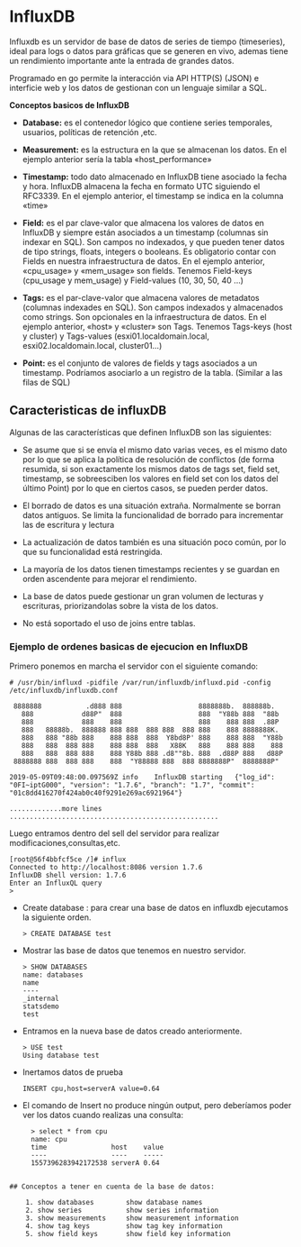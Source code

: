# InfluxDB

Influxdb es un servidor de base de datos de series de tiempo (timeseries), 
ideal para logs o datos para gráficas que se generen en vivo, ademas tiene un rendimiento
importante ante la entrada de grandes datos.

Programado en go permite la interacción via API HTTP(S) (JSON) e interficie web y los datos de gestionan con un lenguaje similar a SQL.

**Conceptos basicos de InfluxDB**

* **Database:** es el contenedor lógico que contiene series temporales, usuarios, políticas de retención ,etc.

* **Measurement:** es la estructura en la que se almacenan los datos. En el ejemplo anterior sería la tabla «host_performance»

* **Timestamp:** todo dato almacenado en InfluxDB tiene asociado la fecha y hora. 
				InfluxDB almacena la fecha en formato UTC siguiendo el RFC3339. En el ejemplo anterior, el timestamp se indica en la columna «time»

* **Field:** es el par clave-valor que almacena los valores de datos en InfluxDB y siempre están asociados a un timestamp (columnas sin indexar en SQL). 
Son campos no indexados, y que pueden tener datos de tipo strings, floats, integers o booleans. 
Es obligatorio contar con Fields en nuestra infraestructura de datos. 
En el ejemplo anterior, «cpu_usage» y «mem_usage» son fields. Tenemos Field-keys (cpu_usage y mem_usage) y Field-values (10, 30, 50, 40 …)

* **Tags:**  es el par-clave-valor que almacena valores de metadatos (columnas indexades en SQL).
Son campos indexados y almacenados como strings. Son opcionales en la infraestructura de datos. En el ejemplo anterior,  «host» y «cluster» son Tags. Tenemos Tags-keys (host y cluster) y Tags-values (esxi01.localdomain.local, esxi02.localdomain.local, cluster01…)

* **Point:** es el conjunto de valores de fields y tags asociados a un timestamp. Podríamos asociarlo a un registro de la tabla. (Similar a las filas de SQL) 

## Caracteristicas de influxDB

Algunas de las características que definen InfluxDB son las siguientes:

-  Se asume que si se envía el mismo dato varias veces, es el mismo dato por lo que se aplica la 
política de resolución de conflictos (de forma resumida, si son exactamente los mismos datos de tags set, 
field set, timestamp, se sobreesciben los valores en field set con los datos del último Point) por lo que en ciertos casos, se pueden perder datos.

- El borrado de datos es una situación extraña. Normalmente se borran datos antiguos. Se limita la funcionalidad de borrado para incrementar las de escritura y lectura

- La actualización de datos también es una situación poco común, por lo que su funcionalidad está restringida.

- La mayoría de los datos tienen timestamps recientes y se guardan en orden ascendente para mejorar el rendimiento.

- La base de datos puede gestionar un gran volumen de lecturas y escrituras, priorizandolas sobre la vista de los datos.

- No está soportado el uso de joins entre tablas.

### Ejemplo de ordenes basicas de ejecucion en InfluxDB

Primero ponemos en marcha el servidor con el siguiente comando:
```
# /usr/bin/influxd -pidfile /var/run/influxdb/influxd.pid -config /etc/influxdb/influxdb.conf

 8888888           .d888 888                   8888888b.  888888b.
   888            d88P"  888                   888  "Y88b 888  "88b
   888            888    888                   888    888 888  .88P
   888   88888b.  888888 888 888  888 888  888 888    888 8888888K.
   888   888 "88b 888    888 888  888  Y8bd8P' 888    888 888  "Y88b
   888   888  888 888    888 888  888   X88K   888    888 888    888
   888   888  888 888    888 Y88b 888 .d8""8b. 888  .d88P 888   d88P
 8888888 888  888 888    888  "Y88888 888  888 8888888P"  8888888P"

2019-05-09T09:48:00.097569Z	info	InfluxDB starting	{"log_id": "0FI~iptG000", "version": "1.7.6", "branch": "1.7", "commit": "01c8dd416270f424ab0c40f9291e269ac6921964"}

.............more lines ....................................................
```
Luego entramos dentro del sell del servidor para realizar modificaciones,consultas,etc.

```
[root@56f4bbfcf5ce /]# influx
Connected to http://localhost:8086 version 1.7.6
InfluxDB shell version: 1.7.6
Enter an InfluxQL query
> 
```

- Create database : para crear una base de datos en influxdb 
	ejecutamos la siguiente orden.
	
	```
	> CREATE DATABASE test
	```

- Mostrar las base de datos que tenemos en nuestro servidor.

	```
	> SHOW DATABASES
	name: databases
	name
	----
	_internal
	statsdemo
	test
	```
- Entramos en la nueva base de datos creado anteriormente.

	```
	> USE test
	Using database test
	```
- Inertamos datos de prueba 

	```
	INSERT cpu,host=serverA value=0.64
	```
- El comando de Insert no produce ningún output, pero deberíamos poder 
  ver los datos cuando realizas una consulta:
  
  ```
	> select * from cpu
	name: cpu
	time                host    value
	----                ----    -----
	1557396283942172538 serverA 0.64
 ```

## Conceptos a tener en cuenta de la base de datos:

```
		1. show databases        show database names
        2. show series           show series information
        3. show measurements     show measurement information
        4. show tag keys         show tag key information
        5. show field keys       show field key information
```







